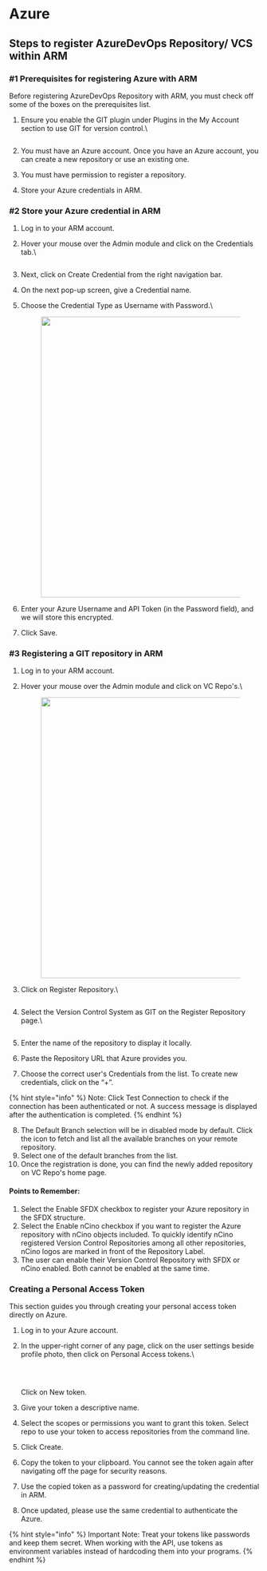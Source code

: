 # Azure

## Steps to register AzureDevOps Repository/ VCS within ARM

### #1 Prerequisites for registering Azure with ARM

Before registering AzureDevOps Repository with ARM, you must check off some of the boxes on the prerequisites list.

1.  Ensure you enable the GIT plugin under Plugins in the My Account section to use GIT for version control.\


    <figure><img src="../../../../.gitbook/assets/image (2013).png" alt=""><figcaption></figcaption></figure>
2. You must have an Azure account. Once you have an Azure account, you can create a new repository or use an existing one.
3. You must have permission to register a repository.
4. Store your Azure credentials in ARM.

### #2 Store your Azure credential in ARM

1. Log in to your ARM account.
2.  Hover your mouse over the Admin module and click on the Credentials tab.\


    <figure><img src="../../../../.gitbook/assets/image (2014).png" alt=""><figcaption></figcaption></figure>
3. Next, click on Create Credential from the right navigation bar.
4. On the next pop-up screen, give a Credential name.
5.  Choose the Credential Type as Username with Password.\


    <figure><img src="../../../../.gitbook/assets/image (2015).png" alt="" width="563"><figcaption></figcaption></figure>
6. Enter your Azure Username and API Token (in the Password field), and we will store this encrypted.
7. Click Save.

### #3 Registering a GIT repository in ARM

1. Log in to your ARM account.
2.  Hover your mouse over the Admin module and click on VC Repo's.\


    <figure><img src="../../../../.gitbook/assets/image (2016).png" alt="" width="563"><figcaption></figcaption></figure>
3.  Click on Register Repository.\


    <figure><img src="../../../../.gitbook/assets/image (2017).png" alt=""><figcaption></figcaption></figure>
4.  Select the Version Control System as GIT on the Register Repository page.\


    <figure><img src="../../../../.gitbook/assets/image (2018).png" alt=""><figcaption></figcaption></figure>
5. Enter the name of the repository to display it locally.
6. Paste the Repository URL that Azure provides you.
7. Choose the correct user's Credentials from the list. To create new credentials, click on the “+”.

{% hint style="info" %}
Note: Click Test Connection to check if the connection has been authenticated or not. A success message is displayed after the authentication is completed.
{% endhint %}

8. The Default Branch selection will be in disabled mode by default. Click the icon to fetch and list all the available branches on your remote repository.
9. Select one of the default branches from the list.
10. Once the registration is done, you can find the newly added repository on VC Repo's home page.

#### Points to Remember:

1. Select the Enable SFDX checkbox to register your Azure repository in the SFDX structure.
2. Select the Enable nCino checkbox if you want to register the Azure repository with nCino objects included. To quickly identify nCino registered Version Control Repositories among all other repositories, nCino logos are marked in front of the Repository Label.
3. The user can enable their Version Control Repository with SFDX or nCino enabled. Both cannot be enabled at the same time.

### Creating a Personal Access Token

This section guides you through creating your personal access token directly on Azure.

1. Log in to your Azure account.
2.  In the upper-right corner of any page, click on the user settings beside profile photo, then click on Personal Access tokens.\


    <figure><img src="../../../../.gitbook/assets/image (2019).png" alt=""><figcaption></figcaption></figure>

    <figure><img src="../../../../.gitbook/assets/image (2020).png" alt=""><figcaption></figcaption></figure>

    &#x20;\
    Click on New token.
3. Give your token a descriptive name.
4. Select the scopes or permissions you want to grant this token. Select repo to use your token to access repositories from the command line.
5. Click Create.
6. Copy the token to your clipboard. You cannot see the token again after navigating off the page for security reasons.
7. Use the copied token as a password for creating/updating the credential in ARM.
8. Once updated, please use the same credential to authenticate the Azure.

{% hint style="info" %}
Important Note: Treat your tokens like passwords and keep them secret. When working with the API, use tokens as environment variables instead of hardcoding them into your programs.
{% endhint %}

&#x20;
